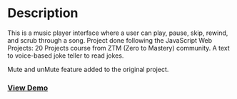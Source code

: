 # Description
This is a music player interface where a user can play, pause, skip, rewind, and scrub through a song. Project done following the JavaScript Web Projects: 20 Projects course from ZTM (Zero to Mastery) community. A text to voice-based joke teller to read jokes.

Mute and unMute feature added to the original project.

### [View Demo](https://joopr8.github.io/music-player/)
